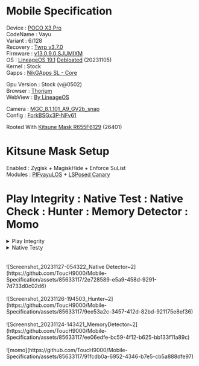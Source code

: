 # Mobile Specification

Device : [POCO X3 Pro](https://www.gsmarena.com/xiaomi_poco_x3_pro-10802.php)<br>
CodeName : Vayu<br>
Variant : 6/128<br>
Recovery : [Twrp v3.7.0](https://dl.twrp.me/vayu/twrp-3.7.0_12-0-vayu.img.html)<br>
Firmware : [v13.0.9.0.SJUMIXM](https://xiaomifirmwareupdater.com/firmware/vayu/stable/V13.0.9.0.SJUMIXM/)<br>
OS : [LineageOS 19.1](https://drive.google.com/file/d/18c-ezNr0LoxXy3CNQQxY62XLaoL5QYsI/view?usp=sharing) [Debloated](https://github.com/ToucH9000/Mobile-Specification/blob/main/Los19.1-Debloat) (20231105)<br>
Kernel : Stock<br>
Gapps : [NikGApps SL - Core](https://sourceforge.net/projects/nikgapps/files/Releases/NikGapps-SL/)<br>

Gpu Version : Stock (v@0502)<br>
Browser : [Thorium](https://github.com/Alex313031/Thorium-Android)<br>
WebView : [By LineageOS](https://www.apkmirror.com/apk/lineageos/android-system-webview-2/)<br>

Camera : [MGC_8.1.101_A9_GV2b_snap](https://1-dontsharethislink.celsoazevedo.com/file/filesc/MGC_8.1.101_A9_GV2b_snap.apk)<br>
Config : [ForkBSGx3P-NFv61](https://github.com/BEASTover9000/Mobile-Specification/releases/tag/v61)<br>

Rooted With [Kitsune Mask R655F6129](https://github.com/HuskyDG/magisk-files/releases/tag/R655F6129-kitsune) (26401)

# Kitsune Mask Setup

Enabled : Zygisk + MagiskHide + Enforce SuList<br>
Modules : [PIFvayuLOS](https://github.com/ToucH9000/PIFvayuLOS) + [LSPosed Canary](https://github.com/LSPosed/LSPosed/actions?query=event%3Apush)

# Play Integrity : Native Test : Native Check : Hunter : Memory Detector : Momo

<details>
  <summary>Play Integrity</summary>
<br>
  
![Play%20Integrity.png](./Media/Play%20Integrity.png)
</details>
<details>
  <summary>Native Testy</summary>
<br>
  
![Native%20Test.png](./Media/Native%20Test.png)
</details>
<br>
<br>
![Screenshot_20231127-054322_Native Detector~2](https://github.com/ToucH9000/Mobile-Specification/assets/85633117/2e728589-e5a9-458d-9291-7d733d0c02d6)
<br>
<br>
![Screenshot_20231126-194503_Hunter~2](https://github.com/ToucH9000/Mobile-Specification/assets/85633117/9ee53a2c-3457-412d-82bd-921175e8ef36)
<br>
<br>
![Screenshot_20231124-143421_MemoryDetector~2](https://github.com/ToucH9000/Mobile-Specification/assets/85633117/ee06edfe-bc59-4f12-b625-bb133f11a89c)
<br>
<br>
![momo](https://github.com/ToucH9000/Mobile-Specification/assets/85633117/91fcdb0a-6952-4346-b7e5-cb5a888dfe97)
